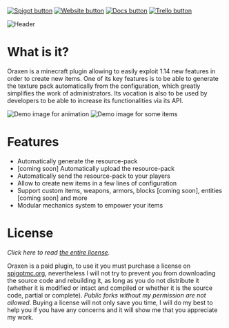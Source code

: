 [![Spigot button](https://oraxen.com/thread/spigot_button.png)](https://oraxen.com/) [![Website button](https://oraxen.com/thread/website_button.png)](https://oraxen.com/) [![Docs button](https://oraxen.com/thread/docs_button.png)](https://docs.oraxen.com) [![Trello button](https://oraxen.com/thread/trello_button.png)](https://todo.oraxen.com/)

![Header](https://oraxen.com/thread/header.png)

# What is it?
Oraxen is a minecraft plugin allowing to easily exploit 1.14 new features in order to create new items. One of its key features is to be able to generate the texture pack automatically from the configuration, which greatly simplifies the work of administrators. Its vocation is also to be used by developers to be able to increase its functionalities via its API.

![Demo image for animation](https://oraxen.com/thread/animation_demo.png)
![Demo image for some items](https://oraxen.com/thread/items_demo.png)

# Features
- Automatically generate the resource-pack
- [coming soon] Automatically upload the resource-pack
- Automatically send the resource-pack to your players
- Allow to create new items in a few lines of configuration
- Support custom items, weapons, armors, blocks [coming soon], entities [coming soon] and more
- Modular mechanics system to empower your items

# License
*Click here to read [the entire license](https://github.com/Th0rgal/Oraxen/blob/master/LICENSE.md).* 

Oraxen is a paid plugin, to use it you must purchase a license on [spigotmc.org](https://spigotmc.org), nevertheless I will not try to prevent you from downloading the source code and rebuilding it, as long as you do not distribute it (whether it is modified or intact and compiled or whether it is the source code, partial or complete). *Public forks without my permission are not allowed*. Buying a license will not only save you time, I will do my best to help you if you have any concerns and it will show me that you appreciate my work.